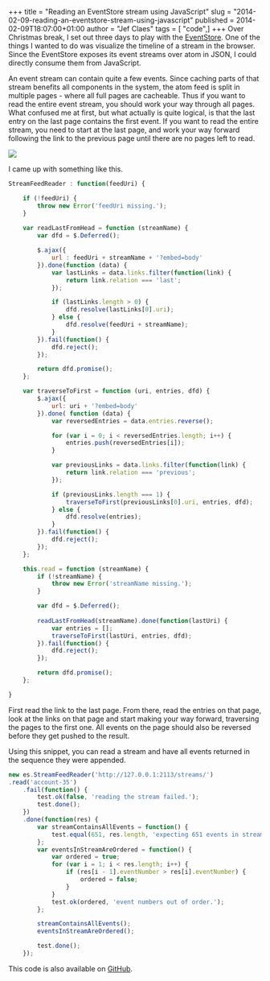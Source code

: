+++
title = "Reading an EventStore stream using JavaScript"
slug = "2014-02-09-reading-an-eventstore-stream-using-javascript"
published = 2014-02-09T18:07:00+01:00
author = "Jef Claes"
tags = [ "code",]
+++
Over Christmas break, I set out three days to play with the
[EventStore](http://geteventstore.com/). One of the things I wanted to
do was visualize the timeline of a stream in the browser. Since the
EventStore exposes its event streams over atom in JSON, I could directly
consume them from JavaScript.  
  
An event stream can contain quite a few events. Since caching parts of
that stream benefits all components in the system, the atom feed is
split in multiple pages - where all full pages are cacheable. Thus if
you want to read the entire event stream, you should work your way
through all pages. What confused me at first, but what actually is quite
logical, is that the last entry on the last page contains the first
event. If you want to read the entire stream, you need to start at the
last page, and work your way forward following the link to the previous
page until there are no pages left to read.  
  

[![](/post/images/thumbnails/2014-02-09-reading-an-eventstore-stream-using-javascript-eventstoreatom.png)](/post/images/2014-02-09-reading-an-eventstore-stream-using-javascript-eventstoreatom.png)

  
I came up with something like this.  

```js
StreamFeedReader : function(feedUri) {   

    if (!feedUri) {
        throw new Error('feedUri missing.');
    }        
    
    var readLastFromHead = function (streamName) {                                        
        var dfd = $.Deferred();

        $.ajax({
            url : feedUri + streamName + '?embed=body'
        }).done(function (data) {                
            var lastLinks = data.links.filter(function(link) { 
                return link.relation === 'last'; 
            });                       

            if (lastLinks.length > 0) {               
                dfd.resolve(lastLinks[0].uri);           
            } else {
                dfd.resolve(feedUri + streamName);
            }
        }).fail(function() {                           
            dfd.reject();
        });

        return dfd.promise();
    };              

    var traverseToFirst = function (uri, entries, dfd) {                                                       
        $.ajax({
            url: uri + '?embed=body'
        }).done( function (data) {       
            var reversedEntries = data.entries.reverse();

            for (var i = 0; i < reversedEntries.length; i++) {
                entries.push(reversedEntries[i]);
            }            

            var previousLinks = data.links.filter(function(link) { 
                return link.relation === 'previous'; 
            });            

            if (previousLinks.length === 1) {
                traverseToFirst(previousLinks[0].uri, entries, dfd);
            } else {                
                dfd.resolve(entries);
            }           
        }).fail(function() {
            dfd.reject();
        });                    
    };  

    this.read = function (streamName) {                   
        if (!streamName) {
            throw new Error('streamName missing.');
        }  

        var dfd = $.Deferred();                           
        
        readLastFromHead(streamName).done(function(lastUri) {
            var entries = [];                        
            traverseToFirst(lastUri, entries, dfd);                        
        }).fail(function() { 
            dfd.reject(); 
        });    

        return dfd.promise();              
    };

}
```

First read the link to the last page. From there, read the entries on
that page, look at the links on that page and start making your way
forward, traversing the pages to the first one. All events on the page
should also be reversed before they get pushed to the result.  

  

Using this snippet, you can read a stream and have all events returned
in the sequence they were appended.

```js
new es.StreamFeedReader('http://127.0.0.1:2113/streams/')
.read('account-35')
    .fail(function() {
        test.ok(false, 'reading the stream failed.');
        test.done();
    })
    .done(function(res) {
        var streamContainsAllEvents = function() {
            test.equal(651, res.length, 'expecting 651 events in stream.');
        };
        var eventsInStreamAreOrdered = function() {
            var ordered = true;
            for (var i = 1; i < res.length; i++) {
                if (res[i - 1].eventNumber > res[i].eventNumber) {                            
                    ordered = false;
                }
            }
            test.ok(ordered, 'event numbers out of order.');
        };

        streamContainsAllEvents();
        eventsInStreamAreOrdered();                                

        test.done();
    });
```

This code is also available on
[GitHub](https://github.com/JefClaes/eventstore-streamfeedreader).
